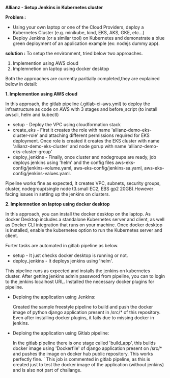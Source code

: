**Allianz - Setup Jenkins in Kubernetes cluster**

**Problem :**
- Using your own laptop or one of the Cloud Providers, deploy a Kubernetes Cluster (e.g. minikube, kind, EKS, AKS, GKE, etc...)               
- Deploy Jenkins (or a similar tool) on Kubernetes and demonstrate a blue green deployment of an application example (ex: nodejs dummy app).   

**solution :**
To setup the environment, tried below two approaches. 
1. Implemention using AWS cloud
2. Implemnetion on laptop using docker desktop

Both the approaches are currently paritially completed,they are explained below in detail:

**1. Implemention using AWS cloud**

In this approach, the gitlab pipeline (.gitlab-ci-aws.yml) to deploy the infrastructure as code on AWS with 3 stages and before_script (to install awscli, helm and kubectl)

-   setup - Deploy the VPC using cloudformation stack 
-   create_eks - First it creates the role with name 'allianz-demo-eks-cluster-role' and attaching different permissions required for EKS deployment. Once role is created it creates the EKS cluster with name 'allianz-demo-eks-cluster' and node gorup with name 'allianz-demo-eks-cluster-group'
-   deploy_jenkins - Finally, once cluster and nodegroups are ready, job deploys jenkins using 'helm' and
     the config files aws-eks-config/jenkins-volume.yaml, aws-eks-config/jenkins-sa.yaml, aws-eks-config/jenkins-values.yaml.

Pipeline works fine as expected, It creates VPC, subnets, security groups, cluster, nodegroup(single node t3.small EC2, EBS gp2 20GB).However facing issues in setting up the jenkins on clusters.

**2. Implemnetion on laptop using docker desktop**

In this approach, you can install the docker desktop on the laptop. As docker Desktop includes a standalone Kubernetes server and client, as well as Docker CLI integration that runs on your machine. 
Once docker desktop is installed, enable the kubernetes option to run the Kubernetes server and client.

Furter tasks are automated in gitlab pipeline as below.
- setup - It just checks docker desktop is running or not. 
- deploy_jenkins - It deploys jenkins using 'helm'.

This pipeline runs as expected and installs the jenkins on kubernetes cluster. 
After getting jenkins admin password from pipeline, you can to login to the jenkins localhost URL. Installed the necessary docker plugins for pipeline.

- Deploing the application using Jenkins:

  Created the sample freestyle pipeline to build and push the docker image of python django application present in /src/* of this repository. Even after installing docker plugins, it fails due to missing docker in jenkins.

- Deploing the application using Gitlab pipeline:
  
  In the gitlab pipeline there is one stage called 'build_app', this builds docker image using 'Dockerfile' of django application   present on /src/* and pushes the image on docker hub public repository. This works perfectly fine. ´
This job is commented in gitlab pipeline, as this is created just to test the docker image of the application (without jenkins) and is also not part of challange.